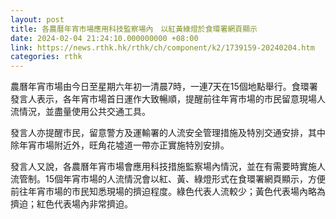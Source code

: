 ```yaml
---
layout: post
title: 各農曆年宵市場應用科技監察場內　以紅黃綠燈於食環署網頁顯示
date: 2024-02-04 21:24:10.000000000 +08:00
link: https://news.rthk.hk/rthk/ch/component/k2/1739159-20240204.htm
categories: rthk
---
```


農曆年宵市場由今日至星期六年初一清晨7時，一連7天在15個地點舉行。食環署發言人表示，各年宵市場首日運作大致暢順，提醒前往年宵市場的市民留意現場人流情況，並盡量使用公共交通工具。

發言人亦提醒市民，留意警方及運輸署的人流安全管理措施及特別交通安排，其中除年宵市場附近外，旺角花墟道一帶亦正實施特別安排。

發言人又說，各農曆年宵市場會應用科技措施監察場內情況，並在有需要時實施人流管制。15個年宵市場的人流情況會以紅、黃、綠燈形式在食環署網頁顯示，方便前往年宵市場的市民知悉現場的擠迫程度。綠色代表人流較少；黃色代表場內略為擠迫；紅色代表場內非常擠迫。

